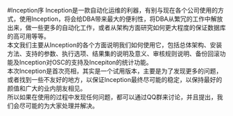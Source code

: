 #Inception序
Inception是一款自动化运维的利器，有别与现在各个公司使用的方式，使用Inception，将会给DBA带来最大的便利性，将DBA从繁冗的工作中解放出来，做一些更多的自动化工作，或者从架构方面研究如何更大程度的保证数据库的高可用等等。  
本文我们主要从Inception的各个方面说明我们如何使用它，包括总体架构、安装方法、支持的参数、执行选项、结果集的说明及意义、审核规则说明、备份回滚功能及Inception对OSC的支持及Incepiton的统计功能。  
本次Inception是首次亮相，其实是一个试用版本，主要是为了发现更多的问题，或者找到一些不友好的地方，以保证Inception最终尽可能的稳定，以保持最好的颜值和广大的业内朋友相见。  
所以如果在使用的过程中发现任何问题，都可以通过QQ群来讨论，并且提出，我们会尽可能的为大家处理并解决。  
